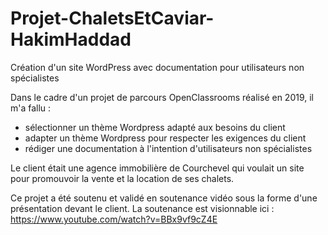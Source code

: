 # Projet-ChaletsEtCaviar-HakimHaddad
Création d'un site WordPress avec documentation pour utilisateurs non spécialistes

Dans le cadre d'un projet de parcours OpenClassrooms réalisé en 2019, il m'a fallu :
- sélectionner un thème Wordpress adapté aux besoins du client
- adapter un thème Wordpress pour respecter les exigences du client
- rédiger une documentation à l'intention d'utilisateurs non spécialistes

Le client était une agence immobilière de Courchevel qui voulait un site pour promouvoir
la vente et la location de ses chalets.

Ce projet a été soutenu et validé en soutenance vidéo sous la forme d'une présentation 
devant le client. 
La soutenance est visionnable ici : https://www.youtube.com/watch?v=BBx9vf9cZ4E
